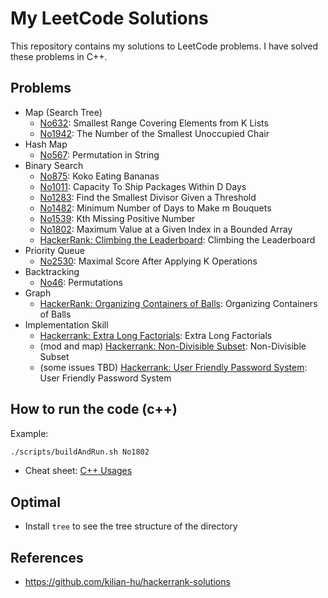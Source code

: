 # My LeetCode Solutions

This repository contains my solutions to LeetCode problems. I have solved these problems in C++.

## Problems

- Map (Search Tree)
    - [No632](./No632): Smallest Range Covering Elements from K Lists
    - [No1942](./No1942): The Number of the Smallest Unoccupied Chair
- Hash Map
    - [No567](./No567): Permutation in String
- Binary Search
    - [No875](./No875): Koko Eating Bananas
    - [No1011](./No1011): Capacity To Ship Packages Within D Days
    - [No1283](./No1283): Find the Smallest Divisor Given a Threshold
    - [No1482](./No1482): Minimum Number of Days to Make m Bouquets
    - [No1539](./No1539): Kth Missing Positive Number
    - [No1802](./No1802): Maximum Value at a Given Index in a Bounded Array
    - [HackerRank: Climbing the Leaderboard](./HackerClimbingTheLeaderboard): Climbing the Leaderboard
- Priority Queue
    - [No2530](./No2530): Maximal Score After Applying K Operations
- Backtracking
    - [No46](./No46): Permutations
- Graph
    - [HackerRank: Organizing Containers of Balls](./HackerOrganizingContainersofBalls): Organizing Containers of Balls
- Implementation Skill
    - [Hackerrank: Extra Long Factorials](./HackerExtraLongFactorials): Extra Long Factorials
    - (mod and map) [Hackerrank: Non-Divisible Subset](./HackerNonDivisibleSubset): Non-Divisible Subset
    - (some issues TBD) [Hackerrank: User Friendly Password System](./HackerUserFriendlyPasswordSystem): User Friendly Password System

## How to run the code (c++)

Example:

```bash
./scripts/buildAndRun.sh No1802
```

- Cheat sheet: [C++ Usages](./cheatsheet/cppUsages.md)

## Optimal

- Install `tree` to see the tree structure of the directory

## References

- https://github.com/kilian-hu/hackerrank-solutions
